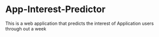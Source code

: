 # App-Interest-Predictor
This is a web application that predicts the interest of Application users through out a week
